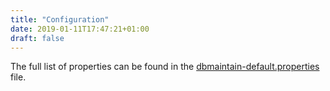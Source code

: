 ```yaml
---
title: "Configuration"
date: 2019-01-11T17:47:21+01:00
draft: false
---
```


The full list of properties can be found in the [dbmaintain-default.properties](https://raw.githubusercontent.com/DbMaintain/dbmaintain/develop/dbmaintain/src/main/resources/dbmaintain-default.properties) file.
